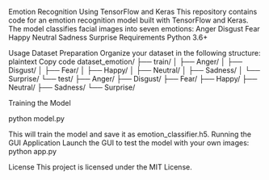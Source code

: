 Emotion Recognition Using TensorFlow and Keras
This repository contains code for an emotion recognition model built with TensorFlow and Keras. The model classifies facial images into seven emotions:
Anger
Disgust
Fear
Happy
Neutral
Sadness
Surprise
Requirements
Python 3.6+


Usage
Dataset Preparation
Organize your dataset in the following structure:
plaintext
Copy code
dataset_emotion/
├── train/
│   ├── Anger/
│   ├── Disgust/
│   ├── Fear/
│   ├── Happy/
│   ├── Neutral/
│   ├── Sadness/
│   └── Surprise/
└── test/
    ├── Anger/
    ├── Disgust/
    ├── Fear/
    ├── Happy/
    ├── Neutral/
    ├── Sadness/
    └── Surprise/

Training the Model

python model.py

This will train the model and save it as emotion_classifier.h5.
Running the GUI Application
Launch the GUI to test the model with your own images:
python app.py

License
This project is licensed under the MIT License.


